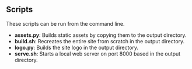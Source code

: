 ## Scripts

These scripts can be run from the command line.

- **assets.py**: Builds static assets by copying them to the output directory.
- **build.sh**: Recreates the entire site from scratch in the output directory.
- **logo.py**: Builds the site logo in the output directory.
- **serve.sh**: Starts a local web server on port 8000 based in the output directory.
